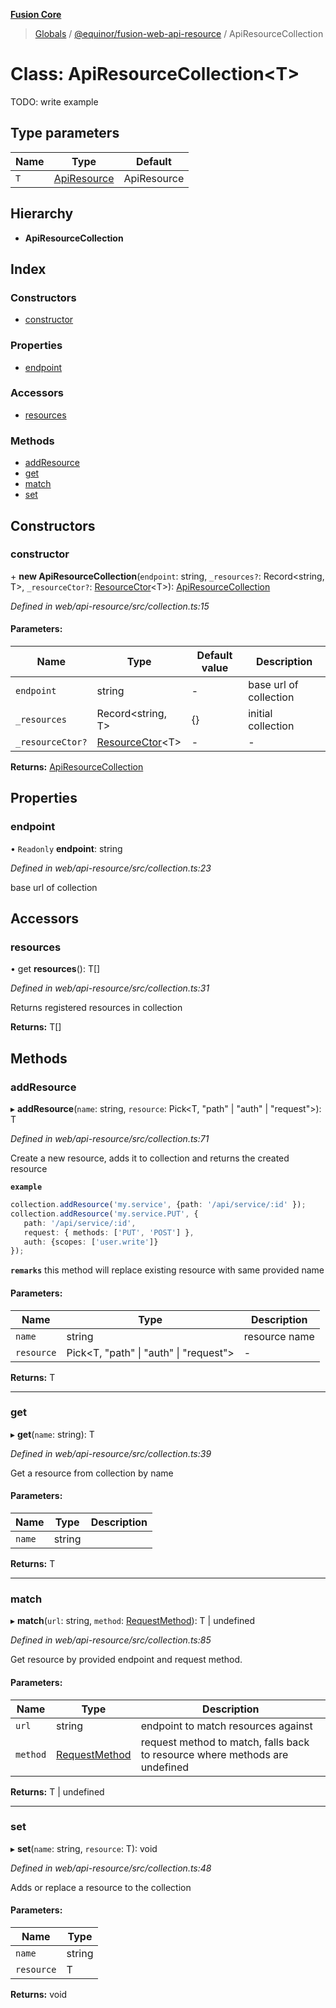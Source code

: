 **[Fusion Core](../README.md)**

> [Globals](../globals.md) / [@equinor/fusion-web-api-resource](../modules/_equinor_fusion_web_api_resource.md) / ApiResourceCollection

# Class: ApiResourceCollection\<T>

TODO: write example

## Type parameters

Name | Type | Default |
------ | ------ | ------ |
`T` | [ApiResource](_equinor_fusion_web_api_resource.apiresource.md) | ApiResource |

## Hierarchy

* **ApiResourceCollection**

## Index

### Constructors

* [constructor](_equinor_fusion_web_api_resource.apiresourcecollection.md#constructor)

### Properties

* [endpoint](_equinor_fusion_web_api_resource.apiresourcecollection.md#endpoint)

### Accessors

* [resources](_equinor_fusion_web_api_resource.apiresourcecollection.md#resources)

### Methods

* [addResource](_equinor_fusion_web_api_resource.apiresourcecollection.md#addresource)
* [get](_equinor_fusion_web_api_resource.apiresourcecollection.md#get)
* [match](_equinor_fusion_web_api_resource.apiresourcecollection.md#match)
* [set](_equinor_fusion_web_api_resource.apiresourcecollection.md#set)

## Constructors

### constructor

\+ **new ApiResourceCollection**(`endpoint`: string, `_resources?`: Record\<string, T>, `_resourceCtor?`: [ResourceCtor](../modules/_equinor_fusion_web_api_resource.md#resourcector)\<T>): [ApiResourceCollection](_equinor_fusion_web_api_resource.apiresourcecollection.md)

*Defined in web/api-resource/src/collection.ts:15*

#### Parameters:

Name | Type | Default value | Description |
------ | ------ | ------ | ------ |
`endpoint` | string | - | base url of collection |
`_resources` | Record\<string, T> | {} | initial collection |
`_resourceCtor?` | [ResourceCtor](../modules/_equinor_fusion_web_api_resource.md#resourcector)\<T> | - | - |

**Returns:** [ApiResourceCollection](_equinor_fusion_web_api_resource.apiresourcecollection.md)

## Properties

### endpoint

• `Readonly` **endpoint**: string

*Defined in web/api-resource/src/collection.ts:23*

base url of collection

## Accessors

### resources

• get **resources**(): T[]

*Defined in web/api-resource/src/collection.ts:31*

Returns registered resources in collection

**Returns:** T[]

## Methods

### addResource

▸ **addResource**(`name`: string, `resource`: Pick\<T, \"path\" \| \"auth\" \| \"request\">): T

*Defined in web/api-resource/src/collection.ts:71*

Create a new resource, adds it to collection and returns the created resource

**`example`** 
```typescript
collection.addResource('my.service', {path: '/api/service/:id' });
collection.addResource('my.service.PUT', {
   path: '/api/service/:id',
   request: { methods: ['PUT', 'POST'] },
   auth: {scopes: ['user.write']}
});
```

**`remarks`** 
this method will replace existing resource with same provided name

#### Parameters:

Name | Type | Description |
------ | ------ | ------ |
`name` | string | resource name |
`resource` | Pick\<T, \"path\" \| \"auth\" \| \"request\"> | - |

**Returns:** T

___

### get

▸ **get**(`name`: string): T

*Defined in web/api-resource/src/collection.ts:39*

Get a resource from collection by name

#### Parameters:

Name | Type | Description |
------ | ------ | ------ |
`name` | string |   |

**Returns:** T

___

### match

▸ **match**(`url`: string, `method`: [RequestMethod](../modules/_equinor_fusion_web_api_resource.md#requestmethod)): T \| undefined

*Defined in web/api-resource/src/collection.ts:85*

Get resource by provided endpoint and request method.

#### Parameters:

Name | Type | Description |
------ | ------ | ------ |
`url` | string | endpoint to match resources against |
`method` | [RequestMethod](../modules/_equinor_fusion_web_api_resource.md#requestmethod) | request method to match, falls back to resource where methods are undefined  |

**Returns:** T \| undefined

___

### set

▸ **set**(`name`: string, `resource`: T): void

*Defined in web/api-resource/src/collection.ts:48*

Adds or replace a resource to the collection

#### Parameters:

Name | Type |
------ | ------ |
`name` | string |
`resource` | T |

**Returns:** void

